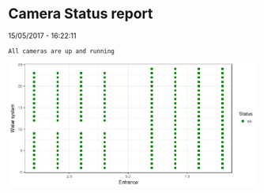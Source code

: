 Camera Status report
================
15/05/2017 - 16:22:11

    All cameras are up and running

![](camreport_files/figure-markdown_github/unnamed-chunk-2-1.png)
